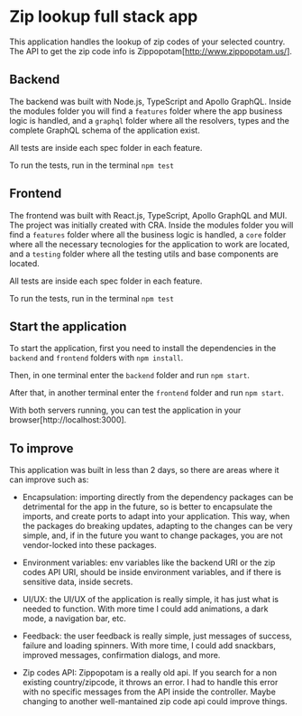 # Zip lookup full stack app

This application handles the lookup of zip codes of your selected country. The API to get the zip code info is Zippopotam[http://www.zippopotam.us/].

## Backend

The backend was built with Node.js, TypeScript and Apollo GraphQL. Inside the modules folder you will find a `features` folder where the app business logic is handled, and a `graphql` folder where all the resolvers, types and the complete GraphQL schema of the application exist.

All tests are inside each spec folder in each feature.

To run the tests, run in the terminal `npm test`

## Frontend

The frontend was built with React.js, TypeScript, Apollo GraphQL and MUI. The project was initially created with CRA. Inside the modules folder you will find a `features` folder where all the business logic is handled, a `core` folder where all the necessary tecnologies for the application to work are located, and a `testing` folder where all the testing utils and base components are located.

All tests are inside each spec folder in each feature.

To run the tests, run in the terminal `npm test`

## Start the application

To start the application, first you need to install the dependencies in the `backend` and `frontend` folders with `npm install`.

Then, in one terminal enter the `backend` folder and run `npm start`.

After that, in another terminal enter the `frontend` folder and run `npm start`.

With both servers running, you can test the application in your browser[http://localhost:3000].

## To improve

This application was built in less than 2 days, so there are areas where it can improve such as:

- Encapsulation: importing directly from the dependency packages can be detrimental for the app in the future, so is better to encapsulate the imports, and create ports to adapt into your application. This way, when the packages do breaking updates, adapting to the changes can be very simple, and, if in the future you want to change packages, you are not vendor-locked into these packages.

- Environment variables: env variables like the backend URI or the zip codes API URI, should be inside environment variables, and if there is sensitive data, inside secrets.

- UI/UX: the UI/UX of the application is really simple, it has just what is needed to function. With more time I could add animations, a dark mode, a navigation bar, etc.

- Feedback: the user feedback is really simple, just messages of success, failure and loading spinners. With more time, I could add snackbars, improved messages, confirmation dialogs, and more.

- Zip codes API: Zippopotam is a really old api. If you search for a non existing country/zipcode, it throws an error. I had to handle this error with no specific messages from the API inside the controller. Maybe changing to another well-mantained zip code api could improve things.
